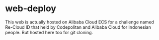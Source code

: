 # web-deploy

This web is actually hosted on Alibaba Cloud ECS for a challenge named Re-Cloud ID that held by Codepolitan and Alibaba Cloud for Indonesian people.
But hosted here too for git cloning.
